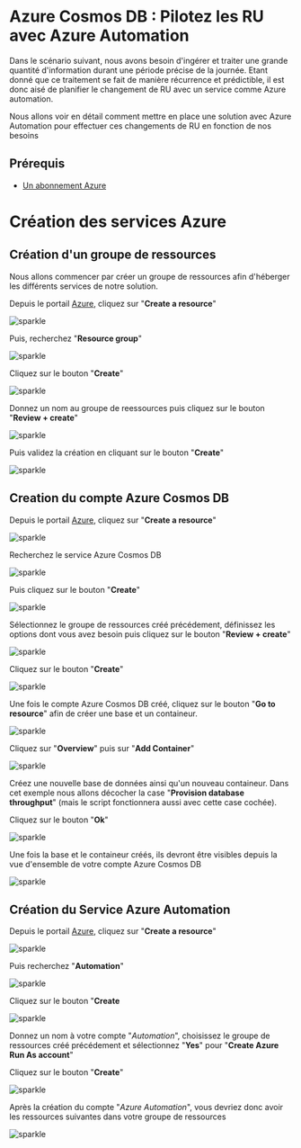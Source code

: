 # Azure Cosmos DB : Pilotez les RU avec Azure Automation

Dans le scénario suivant, nous avons besoin d'ingérer et traiter une grande quantité d'information durant une période précise de la journée.
Etant donné que ce traitement se fait de manière récurrence et prédictible, il est donc aisé de planifier le changement de RU avec un service comme Azure automation.

Nous allons voir en détail comment mettre en place une solution avec Azure Automation pour effectuer ces changements de RU en fonction de nos besoins

## Prérequis

- [Un abonnement Azure](https://azure.microsoft.com/fr-fr/free/)


# Création des services Azure
## Création d'un groupe de ressources
Nous allons commencer par créer un groupe de ressources afin d'héberger les différents services de notre solution.

Depuis le portail [Azure](https://portal.azure.com), cliquez sur "**Create a resource**"

![sparkle](Pictures/001.png)

 Puis, recherchez "**Resource group**"

 ![sparkle](Pictures/002.png)


Cliquez sur le bouton "**Create**"

![sparkle](Pictures/003.png)

Donnez un nom au groupe de reessources puis cliquez sur le bouton "**Review + create**"

![sparkle](Pictures/004.png)

Puis validez la création en cliquant sur le bouton "**Create**"

![sparkle](Pictures/005.png)

## Creation du compte Azure Cosmos DB

Depuis le portail [Azure](https://portal.azure.com), cliquez sur "**Create a resource**"

![sparkle](Pictures/006.png)

Recherchez le service Azure Cosmos DB

![sparkle](Pictures/007.png)

Puis cliquez sur le bouton "**Create**"

![sparkle](Pictures/008.png)

Sélectionnez le groupe de ressources créé précédement, définissez les options dont vous avez besoin puis cliquez sur le bouton "**Review + create**"

![sparkle](Pictures/009.png)

Cliquez sur le bouton "**Create**"

![sparkle](Pictures/010.png)

Une fois le compte Azure Cosmos DB créé, cliquez sur le bouton "**Go to resource**" afin de créer une base et un containeur.

![sparkle](Pictures/011.png)

Cliquez sur "**Overview**" puis sur "**Add Container**"

![sparkle](Pictures/012.png)

Créez une nouvelle base de données ainsi qu'un nouveau containeur. Dans cet exemple nous allons décocher la case "**Provision database throughput**" (mais le script fonctionnera aussi avec cette case cochée).

Cliquez sur le bouton "**Ok**"

![sparkle](Pictures/013.png)

Une fois la base et le containeur créés, ils devront être visibles depuis la vue d'ensemble de votre compte Azure Cosmos DB 

![sparkle](Pictures/014.png)

## Création du Service Azure Automation

Depuis le portail [Azure](https://portal.azure.com), cliquez sur "**Create a resource**"

![sparkle](Pictures/015.png)


Puis recherchez "**Automation**"

![sparkle](Pictures/016.png)

Cliquez sur le bouton "**Create**

![sparkle](Pictures/017.png)

Donnez un nom à votre compte "*Automation*", choisissez le groupe de ressources créé précédement et sélectionnez "**Yes**" pour "**Create Azure Run As account**"

Cliquez sur le bouton "**Create**"

![sparkle](Pictures/018.png)

Après la création du compte "*Azure Automation*", vous devriez donc avoir les ressources suivantes dans votre groupe de ressources

![sparkle](Pictures/019.png)



